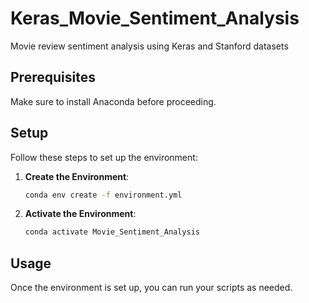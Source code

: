 # Keras_Movie_Sentiment_Analysis
Movie review sentiment analysis using Keras and Stanford datasets

## Prerequisites
Make sure to install Anaconda before proceeding.

## Setup
Follow these steps to set up the environment:

1. **Create the Environment**:
    ```bash
    conda env create -f environment.yml
    ```

2. **Activate the Environment**:
    ```bash
    conda activate Movie_Sentiment_Analysis
    ```

## Usage
Once the environment is set up, you can run your scripts as needed.
